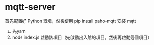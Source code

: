 # mqtt-server

首先配置好 Python 環境，然後使用 pip install paho-mqtt 安裝 mqtt 

1. 先yarn
2. node index.js 啟動該項目（先啟動出入館的項目，然後再啟動這個項目）
